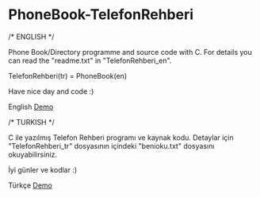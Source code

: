 # PhoneBook-TelefonRehberi
/* ENGLISH */

Phone Book/Directory programme and source code with C. For details you can read the "readme.txt" in "TelefonRehberi_en".

TelefonRehberi(tr) = PhoneBook(en) 

Have nice day and code :)

English <a href="https://onlinegdb.com/HJT5jlomW">Demo</a>

/* TURKISH */

C ile yazılmış Telefon Rehberi programı ve kaynak kodu. Detaylar için "TelefonRehberi_tr" dosyasının içindeki "benioku.txt" dosyasını okuyabilirsiniz. 

İyi günler ve kodlar :)

Türkçe <a href="https://onlinegdb.com/HJrnigiXb">Demo</a>
